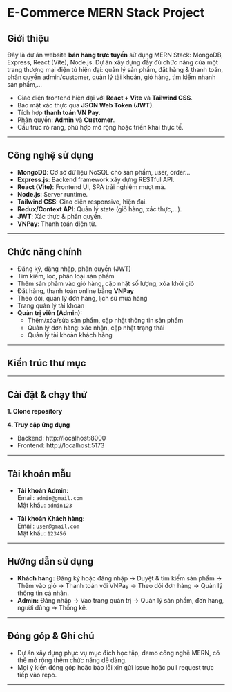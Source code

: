 # E-Commerce MERN Stack Project

## Giới thiệu

Đây là dự án website **bán hàng trực tuyến** sử dụng MERN Stack: MongoDB, Express, React (Vite), Node.js. Dự án xây dựng đầy đủ chức năng của một trang thương mại điện tử hiện đại: quản lý sản phẩm, đặt hàng & thanh toán, phân quyền admin/customer, quản lý tài khoản, giỏ hàng, tìm kiếm nhanh sản phẩm,...

- Giao diện frontend hiện đại với **React + Vite** và **Tailwind CSS**.
- Bảo mật xác thực qua **JSON Web Token (JWT)**.
- Tích hợp **thanh toán VN Pay**.
- Phân quyền: **Admin** và **Customer**.
- Cấu trúc rõ ràng, phù hợp mở rộng hoặc triển khai thực tế.

---
## Công nghệ sử dụng

- **MongoDB**: Cơ sở dữ liệu NoSQL cho sản phẩm, user, order...
- **Express.js**: Backend framework xây dựng RESTful API.
- **React (Vite)**: Frontend UI, SPA trải nghiệm mượt mà.
- **Node.js**: Server runtime.
- **Tailwind CSS**: Giao diện responsive, hiện đại.
- **Redux/Context API**: Quản lý state (giỏ hàng, xác thực,...).
- **JWT**: Xác thực & phân quyền.
- **VNPay**: Thanh toán điện tử.

---

## Chức năng chính

- Đăng ký, đăng nhập, phân quyền (JWT)
- Tìm kiếm, lọc, phân loại sản phẩm
- Thêm sản phẩm vào giỏ hàng, cập nhật số lượng, xóa khỏi giỏ
- Đặt hàng, thanh toán online bằng **VNPay**
- Theo dõi, quản lý đơn hàng, lịch sử mua hàng
- Trang quản lý tài khoản
- **Quản trị viên (Admin):**
    - Thêm/xóa/sửa sản phẩm, cập nhật thông tin sản phẩm
    - Quản lý đơn hàng: xác nhận, cập nhật trạng thái
    - Quản lý tài khoản khách hàng

---

## Kiến trúc thư mục


---

## Cài đặt & chạy thử

**1. Clone repository**


**4. Truy cập ứng dụng**  
- Backend: http://localhost:8000  
- Frontend: http://localhost:5173

---

## Tài khoản mẫu

- **Tài khoản Admin:**  
  Email: `admin@gmail.com`  
  Mật khẩu: `admin123`

- **Tài khoản Khách hàng:**  
  Email: `user@gmail.com`  
  Mật khẩu: `123456`

---

## Hướng dẫn sử dụng

- **Khách hàng:** Đăng ký hoặc đăng nhập → Duyệt & tìm kiếm sản phẩm → Thêm vào giỏ → Thanh toán với VNPay → Theo dõi đơn hàng → Quản lý thông tin cá nhân.
- **Admin:** Đăng nhập → Vào trang quản trị → Quản lý sản phẩm, đơn hàng, người dùng → Thống kê.

---

## Đóng góp & Ghi chú

- Dự án xây dựng phục vụ mục đích học tập, demo công nghệ MERN, có thể mở rộng thêm chức năng dễ dàng.
- Mọi ý kiến đóng góp hoặc báo lỗi xin gửi issue hoặc pull request trực tiếp vào repo.

---

